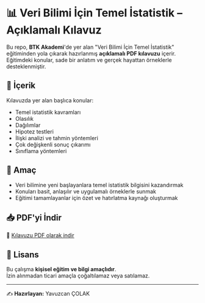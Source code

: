 # 📊 Veri Bilimi İçin Temel İstatistik – Açıklamalı Kılavuz

Bu repo, **BTK Akademi**'de yer alan "Veri Bilimi İçin Temel İstatistik" eğitiminden yola çıkarak hazırlanmış **açıklamalı PDF kılavuzu** içerir.  
Eğitimdeki konular, sade bir anlatım ve gerçek hayattan örneklerle desteklenmiştir.

## 📄 İçerik
Kılavuzda yer alan başlıca konular:
- Temel istatistik kavramları
- Olasılık
- Dağılımlar
- Hipotez testleri
- İlişki analizi ve tahmin yöntemleri
- Çok değişkenli sonuç çıkarımı
- Sınıflama yöntemleri

## 🎯 Amaç
- Veri bilimine yeni başlayanlara temel istatistik bilgisini kazandırmak
- Konuları basit, anlaşılır ve uygulamalı örneklerle sunmak
- Eğitimi tamamlayanlar için özet ve hatırlatma kaynağı oluşturmak

## 📥 PDF'yi İndir
🔗 [Kılavuzu PDF olarak indir](./veri_bilimi_icin_temel_istatistik_kilavuz.pdf)

## 📌 Lisans
Bu çalışma **kişisel eğitim ve bilgi amaçlıdır**.  
İzin alınmadan ticari amaçla çoğaltılamaz veya satılamaz.

---
✍ **Hazırlayan:**
Yavuzcan ÇOLAK
